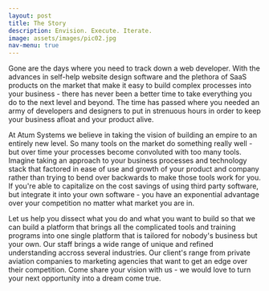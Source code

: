 ```yaml
---
layout: post
title: The Story
description: Envision. Execute. Iterate.
image: assets/images/pic02.jpg
nav-menu: true
---
```


Gone are the days where you need to track down a web developer. With the advances in self-help website design software and the plethora of SaaS products on the market that make it easy to build complex processes into your business - there has never been a better time to take everything you do to the next level and beyond. The time has passed where you needed an army of developers and designers to put in strenuous hours in order to keep your business afloat and your product alive.

At Atum Systems we believe in taking the vision of building an empire to an entirely new level. So many tools on the market do something really well - but over time your processes become convoluted with too many tools. Imagine taking an approach to your business processes and technology stack that factored in ease of use and growth of your product and company rather than trying to bend over backwards to make those tools work for you. If you're able to capitalize on the cost savings of using third party software, but integrate it into your own software - you have an exponential advantage over your competition no matter what market you are in.

Let us help you dissect what you do and what you want to build so that we can build a platform that brings all the complicated tools and training programs into one single platform that is tailored for nobody's business but your own. Our staff brings a wide range of unique and refined understanding accross several industries. Our client's range from private aviation companies to marketing agencies that want to get an edge over their competition. Come share your vision with us - we would love to turn your next opportunity into a dream come true.